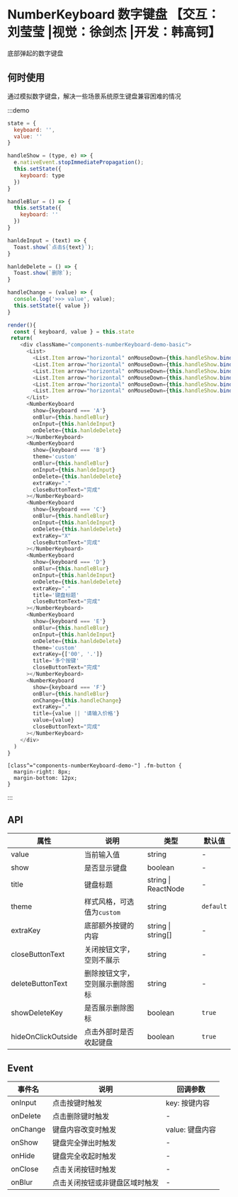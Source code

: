 # NumberKeyboard 数字键盘 【交互：刘莹莹 |视觉：徐剑杰 |开发：韩高钶】

底部弹起的数字键盘

## 何时使用

通过模拟数字键盘，解决一些场景系统原生键盘兼容困难的情况

:::demo

```js
state = {
  keyboard: '',
  value: ''
}

handleShow = (type, e) => {
  e.nativeEvent.stopImmediatePropagation();
  this.setState({
    keyboard: type
  })
}

handleBlur = () => {
  this.setState({
    keyboard: ''
  })
}

hanldeInput = (text) => {
  Toast.show(`点击${text}`);
}

hanldeDelete = () => {
  Toast.show(`删除`);
}

handleChange = (value) => {
  console.log('>>> value', value);
  this.setState({ value })
}

render(){
  const { keyboard, value } = this.state
 return(
    <div className="components-numberKeyboard-demo-basic">
      <List>
        <List.Item arrow="horizontal" onMouseDown={this.handleShow.bind(this, 'A')}>普通键盘</List.Item>
        <List.Item arrow="horizontal" onMouseDown={this.handleShow.bind(this, 'B')}>右侧栏键盘</List.Item>
        <List.Item arrow="horizontal" onMouseDown={this.handleShow.bind(this, 'C')}>身份证键盘</List.Item>
        <List.Item arrow="horizontal" onMouseDown={this.handleShow.bind(this, 'D')}>带标题键盘</List.Item>
        <List.Item arrow="horizontal" onMouseDown={this.handleShow.bind(this, 'E')}>配置多个按键</List.Item>
        <List.Item arrow="horizontal" onMouseDown={this.handleShow.bind(this, 'F')}>双向绑定</List.Item>
      </List>
      <NumberKeyboard
        show={keyboard === 'A'}
        onBlur={this.handleBlur}
        onInput={this.hanldeInput}
        onDelete={this.hanldeDelete}
      ></NumberKeyboard>
      <NumberKeyboard
        show={keyboard === 'B'}
        theme='custom'
        onBlur={this.handleBlur}
        onInput={this.hanldeInput}
        onDelete={this.hanldeDelete}
        extraKey="."
        closeButtonText="完成"
      ></NumberKeyboard>
      <NumberKeyboard
        show={keyboard === 'C'}
        onBlur={this.handleBlur}
        onInput={this.hanldeInput}
        onDelete={this.hanldeDelete}
        extraKey="X"
        closeButtonText="完成"
      ></NumberKeyboard>
      <NumberKeyboard
        show={keyboard === 'D'}
        onBlur={this.handleBlur}
        onInput={this.hanldeInput}
        onDelete={this.hanldeDelete}
        extraKey="."
        title='键盘标题'
        closeButtonText="完成"
      ></NumberKeyboard>
      <NumberKeyboard
        show={keyboard === 'E'}
        onBlur={this.handleBlur}
        onInput={this.hanldeInput}
        onDelete={this.hanldeDelete}
        theme='custom'
        extraKey={['00', '.']}
        title='多个按键'
        closeButtonText="完成"
      ></NumberKeyboard>
      <NumberKeyboard
        show={keyboard === 'F'}
        onBlur={this.handleBlur}
        onChange={this.handleChange}
        extraKey="."
        title={value || '请输入价格'}
        value={value}
        closeButtonText="完成"
      ></NumberKeyboard>
    </div>
  )
}
```

```less
[class^="components-numberKeyboard-demo-"] .fm-button {
  margin-right: 8px;
  margin-bottom: 12px;
}
```

:::

## API

| 属性 | 说明         | 类型                                            | 默认值    |
| ---- | ------------ | ----------------------------------------------- | --------- |
| value | 当前输入值 | string | - |
| show | 是否显示键盘 | boolean | - |
| title | 键盘标题 | string \| ReactNode | - |
| theme | 样式风格，可选值为`custom` | string | `default` |
| extraKey | 底部额外按键的内容 | 	string \| string[] | - |
| closeButtonText | 关闭按钮文字，空则不展示 | string | - |
| deleteButtonText | 删除按钮文字，空则展示删除图标 | string | - |
| showDeleteKey | 是否展示删除图标 | boolean | `true` |
| hideOnClickOutside | 点击外部时是否收起键盘	 | boolean | `true` |

## Event
| 事件名 | 说明         | 回调参数                                            |
| ---- | ------------ | ----------------------------------------------- |
| onInput | 点击按键时触发 | key: 按键内容 |
| onDelete | 点击删除键时触发 | - |
| onChange | 键盘内容改变时触发 | value: 键盘内容 |
| onShow | 键盘完全弹出时触发 | - |
| onHide | 键盘完全收起时触发 | - |
| onClose | 点击关闭按钮时触发 | - |
| onBlur | 点击关闭按钮或非键盘区域时触发 | - |